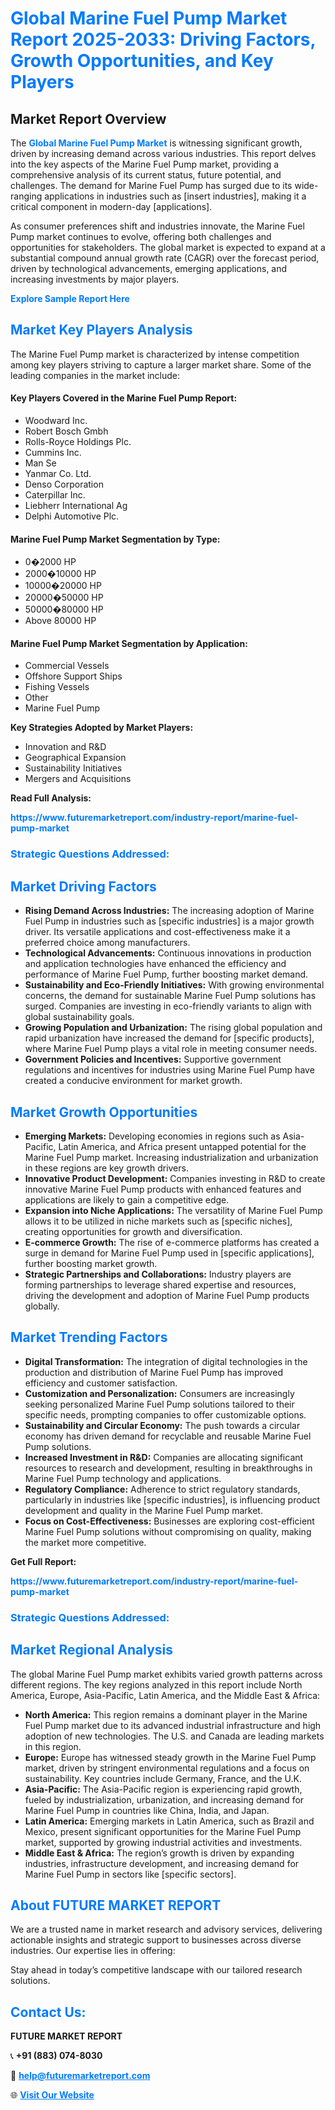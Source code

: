 <h1 style="color: #007BFF;">Global Marine Fuel Pump Market Report 2025-2033: Driving Factors, Growth Opportunities, and Key Players</h1>

<section id="overview">
<h2>Market Report Overview</h2>
<p>The <a href="https://www.futuremarketreport.com/industry-report/marine-fuel-pump-market" style="color: #007BFF; text-decoration: none;"><strong>Global Marine Fuel Pump Market</strong></a> is witnessing significant growth, driven by increasing demand across various industries. This report delves into the key aspects of the Marine Fuel Pump market, providing a comprehensive analysis of its current status, future potential, and challenges. The demand for Marine Fuel Pump has surged due to its wide-ranging applications in industries such as [insert industries], making it a critical component in modern-day [applications].</p>
<p>As consumer preferences shift and industries innovate, the Marine Fuel Pump market continues to evolve, offering both challenges and opportunities for stakeholders. The global market is expected to expand at a substantial compound annual growth rate (CAGR) over the forecast period, driven by technological advancements, emerging applications, and increasing investments by major players.</p>
</section>

<section id="overview">
<p><a href="https://www.futuremarketreport.com/request-sample/reportId=127745" style="color: #007BFF; text-decoration: none;"><strong>Explore Sample Report Here</strong></a></p>
</section>

<section id="key-players">
<h2 style="color: #007BFF;">Market Key Players Analysis</h2>
<p>The Marine Fuel Pump market is characterized by intense competition among key players striving to capture a larger market share. Some of the leading companies in the market include:</p>
<h4>Key Players Covered in the Marine Fuel Pump Report:</h4>
<ul><li>Woodward Inc.</li><li>Robert Bosch Gmbh</li><li>Rolls-Royce Holdings Plc.</li><li>Cummins Inc.</li><li>Man Se</li><li>Yanmar Co. Ltd.</li><li>Denso Corporation</li><li>Caterpillar Inc.</li><li>Liebherr International Ag</li><li>Delphi Automotive Plc.</li></ul>
<h4>Marine Fuel Pump Market Segmentation by Type:</h4>
<ul><li>0�2000 HP</li><li>2000�10000 HP</li><li>10000�20000 HP</li><li>20000�50000 HP</li><li>50000�80000 HP</li><li>Above 80000 HP</li></ul>

<h4>Marine Fuel Pump Market Segmentation by Application:</h4>
<ul><li>Commercial Vessels</li><li>Offshore Support Ships</li><li>Fishing Vessels</li><li>Other</li><li>Marine Fuel Pump</li></ul>
<p><strong>Key Strategies Adopted by Market Players:</strong></p>
<ul>
<li>Innovation and R&D</li>
<li>Geographical Expansion</li>
<li>Sustainability Initiatives</li>
<li>Mergers and Acquisitions</li>
</ul>
</section>

<section>
<p><strong>Read Full Analysis: </strong></p><a href="https://www.futuremarketreport.com/industry-report/marine-fuel-pump-market" style="color: #007BFF; text-decoration: none;"><strong>https://www.futuremarketreport.com/industry-report/marine-fuel-pump-market</strong></a>
<h3 style="color: #007BFF;">Strategic Questions Addressed:</h3>
</section>

<section id="driving-factors">
<h2 style="color: #007BFF;">Market Driving Factors</h2>
<ul>
<li><strong>Rising Demand Across Industries:</strong> The increasing adoption of Marine Fuel Pump in industries such as [specific industries] is a major growth driver. Its versatile applications and cost-effectiveness make it a preferred choice among manufacturers.</li>
<li><strong>Technological Advancements:</strong> Continuous innovations in production and application technologies have enhanced the efficiency and performance of Marine Fuel Pump, further boosting market demand.</li>
<li><strong>Sustainability and Eco-Friendly Initiatives:</strong> With growing environmental concerns, the demand for sustainable Marine Fuel Pump solutions has surged. Companies are investing in eco-friendly variants to align with global sustainability goals.</li>
<li><strong>Growing Population and Urbanization:</strong> The rising global population and rapid urbanization have increased the demand for [specific products], where Marine Fuel Pump plays a vital role in meeting consumer needs.</li>
<li><strong>Government Policies and Incentives:</strong> Supportive government regulations and incentives for industries using Marine Fuel Pump have created a conducive environment for market growth.</li>
</ul>
</section>

<section id="growth-opportunities">
<h2 style="color: #007BFF;">Market Growth Opportunities</h2>
<ul>
<li><strong>Emerging Markets:</strong> Developing economies in regions such as Asia-Pacific, Latin America, and Africa present untapped potential for the Marine Fuel Pump market. Increasing industrialization and urbanization in these regions are key growth drivers.</li>
<li><strong>Innovative Product Development:</strong> Companies investing in R&D to create innovative Marine Fuel Pump products with enhanced features and applications are likely to gain a competitive edge.</li>
<li><strong>Expansion into Niche Applications:</strong> The versatility of Marine Fuel Pump allows it to be utilized in niche markets such as [specific niches], creating opportunities for growth and diversification.</li>
<li><strong>E-commerce Growth:</strong> The rise of e-commerce platforms has created a surge in demand for Marine Fuel Pump used in [specific applications], further boosting market growth.</li>
<li><strong>Strategic Partnerships and Collaborations:</strong> Industry players are forming partnerships to leverage shared expertise and resources, driving the development and adoption of Marine Fuel Pump products globally.</li>
</ul>
</section>

<section id="trending-factors">
<h2 style="color: #007BFF;">Market Trending Factors</h2>
<ul>
<li><strong>Digital Transformation:</strong> The integration of digital technologies in the production and distribution of Marine Fuel Pump has improved efficiency and customer satisfaction.</li>
<li><strong>Customization and Personalization:</strong> Consumers are increasingly seeking personalized Marine Fuel Pump solutions tailored to their specific needs, prompting companies to offer customizable options.</li>
<li><strong>Sustainability and Circular Economy:</strong> The push towards a circular economy has driven demand for recyclable and reusable Marine Fuel Pump solutions.</li>
<li><strong>Increased Investment in R&D:</strong> Companies are allocating significant resources to research and development, resulting in breakthroughs in Marine Fuel Pump technology and applications.</li>
<li><strong>Regulatory Compliance:</strong> Adherence to strict regulatory standards, particularly in industries like [specific industries], is influencing product development and quality in the Marine Fuel Pump market.</li>
<li><strong>Focus on Cost-Effectiveness:</strong> Businesses are exploring cost-efficient Marine Fuel Pump solutions without compromising on quality, making the market more competitive.</li>
</ul>
</section>

<section>
<p><strong>Get Full Report: </strong></p><a href="https://www.futuremarketreport.com/industry-report/marine-fuel-pump-market" style="color: #007BFF; text-decoration: none;"><strong>https://www.futuremarketreport.com/industry-report/marine-fuel-pump-market</strong></a>
<h3 style="color: #007BFF;">Strategic Questions Addressed:</h3>
</section>


<section id="regional-analysis">
<h2 style="color: #007BFF;">Market Regional Analysis</h2>
<p>The global Marine Fuel Pump market exhibits varied growth patterns across different regions. The key regions analyzed in this report include North America, Europe, Asia-Pacific, Latin America, and the Middle East & Africa:</p>
<ul>
<li><strong>North America:</strong> This region remains a dominant player in the Marine Fuel Pump market due to its advanced industrial infrastructure and high adoption of new technologies. The U.S. and Canada are leading markets in this region.</li>
<li><strong>Europe:</strong> Europe has witnessed steady growth in the Marine Fuel Pump market, driven by stringent environmental regulations and a focus on sustainability. Key countries include Germany, France, and the U.K.</li>
<li><strong>Asia-Pacific:</strong> The Asia-Pacific region is experiencing rapid growth, fueled by industrialization, urbanization, and increasing demand for Marine Fuel Pump in countries like China, India, and Japan.</li>
<li><strong>Latin America:</strong> Emerging markets in Latin America, such as Brazil and Mexico, present significant opportunities for the Marine Fuel Pump market, supported by growing industrial activities and investments.</li>
<li><strong>Middle East & Africa:</strong> The region’s growth is driven by expanding industries, infrastructure development, and increasing demand for Marine Fuel Pump in sectors like [specific sectors].</li>
</ul>
</section>

<footer>
<h2 style="color: #007BFF;">About FUTURE MARKET REPORT</h2>
<p>We are a trusted name in market research and advisory services, delivering actionable insights and strategic support to businesses across diverse industries. Our expertise lies in offering:</p>

<p>Stay ahead in today’s competitive landscape with our tailored research solutions.</p>

<h2 style="color: #007BFF;">Contact Us:</h2>
<p><strong>FUTURE MARKET REPORT</strong></p>
<p>📞 <strong>+91 (883) 074-8030</strong></p>
<p>📧 <strong><a href="mailto:help@futuremarketreport.com" style="color: #007BFF;">help@futuremarketreport.com</a></strong></p>
<p>🌐 <strong><a href="https://www.futuremarketreport.com/" style="color: #007BFF;">Visit Our Website</a></strong></p>
</footer>